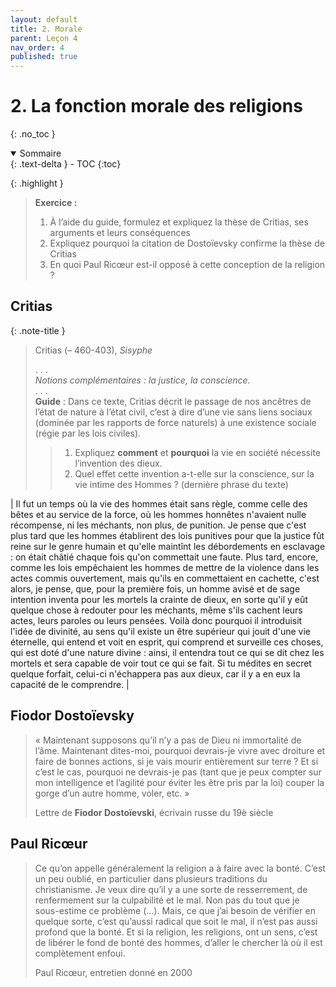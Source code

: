 ```yaml
---
layout: default
title: 2. Morale
parent: Leçon 4
nav_order: 4
published: true
---
```


# 2. La fonction morale des religions
{: .no_toc }

<details open markdown="block">
  <summary>
    Sommaire
  </summary>
  {: .text-delta }
- TOC
{:toc}
</details>

{: .highlight }
>**Exercice :**  
>1. À l’aide du guide, formulez et expliquez la thèse de Critias, ses arguments et leurs conséquences
>2. Expliquez pourquoi la citation de Dostoïevsky confirme la thèse de Critias
>3. En quoi Paul Ricœur est-il opposé à cette conception de la religion ?

## Critias

{: .note-title }
> Critias (– 460-403), *Sisyphe*  
>
>  . . .      
> *Notions complémentaires : la justice, la conscience.*   
> . . .  
> **Guide** : Dans ce texte, Critias décrit le passage de nos ancêtres de l’état de nature à l’état civil, c’est à dire d’une vie sans liens sociaux (dominée par les rapports de force naturels) à une existence sociale (régie par les lois civiles).
>
>> 1. Expliquez **comment** et **pourquoi** la vie en société nécessite l’invention des dieux.
>> 2. Quel effet cette invention a-t-elle sur la conscience, sur la vie intime des Hommes ? (dernière phrase du texte)


| Il fut un temps où la vie des hommes était sans règle, comme celle des bêtes et au service de la force, où les hommes honnêtes n'avaient nulle récompense, ni les méchants, non plus, de punition. Je pense que c'est plus tard que les hommes établirent des lois punitives pour que la justice fût reine sur le genre humain et qu'elle maintînt les débordements en esclavage : on était châtié chaque fois qu'on commettait une faute. Plus tard, encore, comme les lois empêchaient les hommes de mettre de la violence dans les actes commis ouvertement, mais qu'ils en commettaient en cachette, c'est alors, je pense, que, pour la première fois, un homme avisé et de sage intention inventa pour les mortels la crainte de dieux, en sorte qu'il y eût quelque chose à redouter pour les méchants, même s'ils cachent leurs actes, leurs paroles ou leurs pensées. Voilà donc pourquoi il introduisit l'idée de divinité, au sens qu'il existe un être supérieur qui jouit d'une vie éternelle, qui entend et voit en esprit, qui comprend et surveille ces choses, qui est doté d'une nature divine : ainsi, il entendra tout ce qui se dit chez les mortels et sera capable de voir tout ce qui se fait. Si tu médites en secret quelque forfait, celui-ci n'échappera pas aux dieux, car il y a en eux la capacité de le comprendre. |

## Fiodor Dostoïevsky

> « Maintenant supposons qu’il n’y a pas de Dieu ni immortalité de l’âme. Maintenant dites-moi, pourquoi devrais-je vivre avec droiture et faire de bonnes actions, si je vais mourir entièrement sur terre ? Et si c’est le cas, pourquoi ne devrais-je pas (tant que je peux compter sur mon intelligence et l’agilité pour éviter les être pris par la loi) couper la gorge d’un autre homme, voler, etc. » 
>
> Lettre de **Fiodor Dostoïevski**, écrivain russe du 19è siècle

## Paul Ricœur

> Ce qu’on appelle généralement la religion a à faire avec la bonté. C’est un peu oublié, en particulier dans plusieurs traditions du christianisme. Je veux dire qu’il y a une sorte de resserrement, de renfermement sur la culpabilité et le mal. Non pas du tout que je sous-estime ce problème (...). Mais, ce que j’ai besoin de vérifier en quelque sorte, c’est qu’aussi radical que soit le mal, il n’est pas aussi profond que la bonté. Et si la religion, les religions, ont un sens, c’est de libérer le fond de bonté des hommes, d’aller le chercher là où il est complètement enfoui. 
>
> Paul Ricœur, entretien donné en 2000 